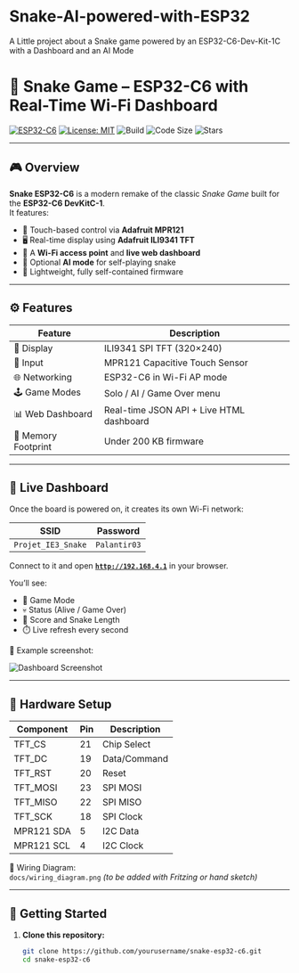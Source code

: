 # Snake-AI-powered-with-ESP32
A Little project about a Snake game powered by an ESP32-C6-Dev-Kit-1C with a Dashboard and an AI Mode

# 🐍 Snake Game – ESP32-C6 with Real-Time Wi-Fi Dashboard

[![ESP32-C6](https://img.shields.io/badge/ESP32-C6-blue.svg)](https://www.espressif.com/en/products/socs/esp32-c6)
[![License: MIT](https://img.shields.io/badge/License-MIT-yellow.svg)](LICENSE)
![Build](https://img.shields.io/badge/build-passing-brightgreen)
![Code Size](https://img.shields.io/github/languages/code-size/yourusername/snake-esp32-c6)
![Stars](https://img.shields.io/github/stars/yourusername/snake-esp32-c6?style=social)

---

## 🎮 Overview

**Snake ESP32-C6** is a modern remake of the classic *Snake Game* built for the **ESP32-C6 DevKitC-1**.  
It features:
- 🧠 Touch-based control via **Adafruit MPR121**
- 🖥️ Real-time display using **Adafruit ILI9341 TFT**
- 📶 A **Wi-Fi access point** and **live web dashboard**
- 🤖 Optional **AI mode** for self-playing snake
- 💾 Lightweight, fully self-contained firmware

---

## ⚙️ Features

| Feature | Description |
|----------|--------------|
| 🎨 Display | ILI9341 SPI TFT (320×240) |
| 🧭 Input | MPR121 Capacitive Touch Sensor |
| 🌐 Networking | ESP32-C6 in Wi-Fi AP mode |
| 🕹️ Game Modes | Solo / AI / Game Over menu |
| 📊 Web Dashboard | Real-time JSON API + Live HTML dashboard |
| 💾 Memory Footprint | Under 200 KB firmware |

---

## 📡 Live Dashboard

Once the board is powered on, it creates its own Wi-Fi network:

| SSID | Password |
|------|-----------|
| `Projet_IE3_Snake` | `Palantir03` |

Connect to it and open **[`http://192.168.4.1`](http://192.168.4.1)** in your browser.

You’ll see:
- 🧩 Game Mode  
- 💀 Status (Alive / Game Over)  
- 🧮 Score and Snake Length  
- ⏱️ Live refresh every second  

📸 Example screenshot:

![Dashboard Screenshot](docs/dashboard_screenshot.png)

---

## 🧰 Hardware Setup

| Component | Pin | Description |
|------------|-----|-------------|
| TFT_CS | 21 | Chip Select |
| TFT_DC | 19 | Data/Command |
| TFT_RST | 20 | Reset |
| TFT_MOSI | 23 | SPI MOSI |
| TFT_MISO | 22 | SPI MISO |
| TFT_SCK | 18 | SPI Clock |
| MPR121 SDA | 5 | I2C Data |
| MPR121 SCL | 4 | I2C Clock |

📘 Wiring Diagram:  
`docs/wiring_diagram.png` *(to be added with Fritzing or hand sketch)*

---

## 🚀 Getting Started

1. **Clone this repository:**
   ```bash
   git clone https://github.com/yourusername/snake-esp32-c6.git
   cd snake-esp32-c6
